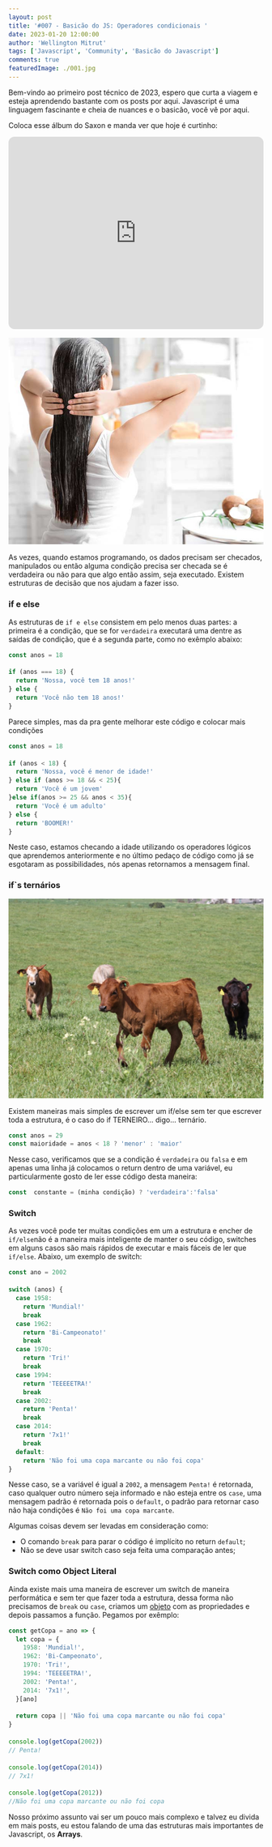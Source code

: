 ```yaml
---
layout: post
title: '#007 - Basicão do JS: Operadores condicionais '
date: 2023-01-20 12:00:00
author: 'Wellington Mitrut'
tags: ['Javascript', 'Community', 'Basicão do Javascript']
comments: true
featuredImage: ./001.jpg
---
```


Bem-vindo ao primeiro post técnico de 2023, espero que curta a viagem e esteja aprendendo bastante com os posts por aqui. Javascript é uma linguagem fascinante e cheia de nuances e o basicão, você vê por aqui.

Coloca esse álbum do Saxon e manda ver que hoje é curtinho:

<iframe style="border-radius:12px" src="https://open.spotify.com/embed/album/2cntVuaG74L3BjJNH5GdU8?utm_source=generator" width="100%" height="380" frameBorder="0" allowfullscreen="" allow="autoplay; clipboard-write; encrypted-media; fullscreen; picture-in-picture" loading="lazy"></iframe>

![Condicionador](./001.jpg)

As vezes, quando estamos programando, os dados precisam ser checados, manipulados ou então alguma condição precisa ser checada se é verdadeira ou não para que algo então assim, seja executado. Existem estruturas de decisão que nos ajudam a fazer isso.

### if e else

As estruturas de `if e else` consistem em pelo menos duas partes: a primeira é a condição, que se for `verdadeira` executará uma dentre as saídas de condição, que é a segunda parte, como no exêmplo abaixo:

```js
const anos = 18

if (anos === 18) {
  return 'Nossa, você tem 18 anos!'
} else {
  return 'Você não tem 18 anos!'
}
```

Parece simples, mas da pra gente melhorar este código e colocar mais condições

```js
const anos = 18

if (anos < 18) {
  return 'Nossa, você é menor de idade!'
} else if (anos >= 18 && < 25){
  return 'Você é um jovem'
}else if(anos >= 25 && anos < 35){
  return 'Você é um adulto'
} else {
  return 'BOOMER!'
}

```

Neste caso, estamos checando a idade utilizando os operadores lógicos que aprendemos anteriormente e no último pedaço de código como já se esgotaram as possibilidades, nós apenas retornamos a mensagem final.

### if`s ternários

![Condicionador](./002.jpg)

Existem maneiras mais simples de escrever um if/else sem ter que escrever toda a estrutura, é o caso do if TERNEIRO... digo... ternário.

```js
const anos = 29
const maioridade = anos < 18 ? 'menor' : 'maior'
```

Nesse caso, verificamos que se a condição é `verdadeira` ou `falsa` e em apenas uma linha já colocamos o return dentro de uma variável, eu particularmente gosto de ler esse código desta maneira:

```js
const  constante = (minha condição) ? 'verdadeira':'falsa'
```

### Switch

As vezes você pode ter muitas condições em um a estrutura e encher de `if/else`não é a maneira mais inteligente de manter o seu código, switches em alguns casos são mais rápidos de executar e mais fáceis de ler que `if/else`. Abaixo, um exemplo de switch:

```js
const ano = 2002

switch (anos) {
  case 1958:
    return 'Mundial!'
    break
  case 1962:
    return 'Bi-Campeonato!'
    break
  case 1970:
    return 'Tri!'
    break
  case 1994:
    return 'TEEEEETRA!'
    break
  case 2002:
    return 'Penta!'
    break
  case 2014:
    return '7x1!'
    break
  default:
    return 'Não foi uma copa marcante ou não foi copa'
}
```

Nesse caso, se a variável é igual a `2002`, a mensagem `Penta!` é retornada, caso qualquer outro número seja informado e não esteja entre os `case`, uma mensagem padrão é retornada pois o `default`, o padrão para retornar caso não haja condições é `Não foi uma copa marcante`.

Algumas coisas devem ser levadas em consideração como:

- O comando `break` para parar o código é implícito no return `default`;
- Não se deve usar switch caso seja feita uma comparação antes;

### Switch como Object Literal

Ainda existe mais uma maneira de escrever um switch de maneira performática e sem ter que fazer toda a estrutura, dessa forma não precisamos de `break` ou `case`, criamos um [objeto](https://blog.wmitrut.co/basicao-js-002-objects/) com as propriedades e depois passamos a função. Pegamos por exêmplo:

```js
const getCopa = ano => {
  let copa = {
    1958: 'Mundial!',
    1962: 'Bi-Campeonato',
    1970: 'Tri!',
    1994: 'TEEEEETRA!',
    2002: 'Penta!',
    2014: '7x1!',
  }[ano]

  return copa || 'Não foi uma copa marcante ou não foi copa'
}

console.log(getCopa(2002))
// Penta!

console.log(getCopa(2014))
// 7x1!

console.log(getCopa(2012))
//Não foi uma copa marcante ou não foi copa
```

Nosso próximo assunto vai ser um pouco mais complexo e talvez eu divida em mais posts, eu estou falando de uma das estruturas mais importantes de Javascript, os **Arrays**.
